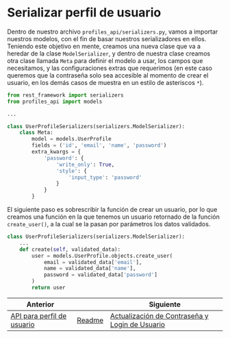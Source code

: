 # Serializar perfil de usuario

Dentro de nuestro archivo `profiles_api/serializers.py`, vamos a importar nuestros modelos, con el fin de basar nuestros serializadores en ellos. Teniendo este objetivo en mente, creamos una nueva clase que va a heredar de la clase `ModelSerializer`, y dentro de nuestra clase creamos otra clase llamada `Meta` para definir el modelo a usar, los campos que necesitamos, y las configuraciones extras que requerimos (en este caso queremos que la contraseña solo sea accesible al momento de crear el usuario, en los demás casos de muestra en un estilo de asteriscos `*`).

```py
from rest_framework import serializers
from profiles_api import models

...

class UserProfileSerializers(serializers.ModelSerializer):
    class Meta:
        model = models.UserProfile
        fields = ('id', 'email', 'name', 'password')
        extra_kwargs = {
            'password': {
                'write_only': True,
                'style': {
                    'input_type': 'password'
                }
            }
        }
```

El siguiente paso es sobrescribir la función de crear un usuario, por lo que creamos una función en la que tenemos un usuario retornado de la función `create_user()`, a la cual se la pasan por parámetros los datos validados.

```py
class UserProfileSerializers(serializers.ModelSerializer):
    ...
    def create(self, validated_data):
        user = models.UserProfile.objects.create_user(
            email = validated_data['email'],
            name = validated_data['name'],
            password = validated_data['password']
        )
        return user
```

| Anterior |                        | Siguiente                                   |
| -------- | ---------------------- | ------------------------------------------- |
| [API para perfil de usuario](18_API_Perfil_Usuario.md) | [Readme](../README.md) | [Actualización de Contraseña y Login de Usuario](20_Actualización_Password_Login_Usuario.md) |
